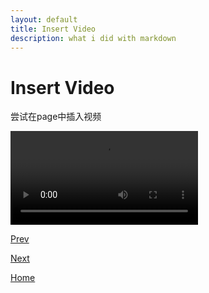 ```yaml
---
layout: default
title: Insert Video
description: what i did with markdown
---
```


# Insert Video

尝试在page中插入视频

<video src="./video/galaxy.webm"></video>

[Prev](./insert-&-adjust-pictures.md)

[Next](./insert-audio.md)

[Home](./index.md)

